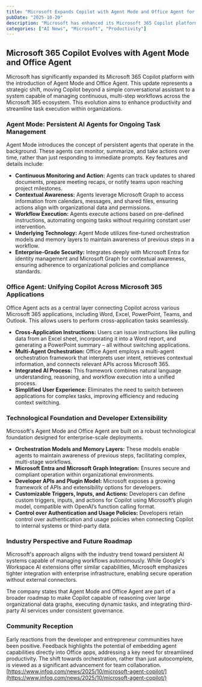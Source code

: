 ```yaml
---
title: "Microsoft Expands Copilot with Agent Mode and Office Agent for Workflow Automation"
pubDate: "2025-10-20"
description: "Microsoft has enhanced its Microsoft 365 Copilot platform with Agent Mode and Office Agent, enabling continuous, multi-step workflows across Microsoft 365 applications and fostering sustained, task-oriented collaboration with AI."
categories: ["AI News", "Microsoft", "Productivity"]
---
```


## Microsoft 365 Copilot Evolves with Agent Mode and Office Agent

Microsoft has significantly expanded its Microsoft 365 Copilot platform with the introduction of Agent Mode and Office Agent. This update represents a strategic shift, moving Copilot beyond a simple conversational assistant to a system capable of managing continuous, multi-step workflows across the Microsoft 365 ecosystem. This evolution aims to enhance productivity and streamline task execution within organizations.

### Agent Mode: Persistent AI Agents for Ongoing Task Management

Agent Mode introduces the concept of persistent agents that operate in the background.  These agents can monitor, summarize, and take actions over time, rather than just responding to immediate prompts. Key features and details include:

*   **Continuous Monitoring and Action:** Agents can track updates to shared documents, prepare meeting recaps, or notify teams upon reaching project milestones.
*   **Contextual Awareness:**  Agents leverage Microsoft Graph to access information from calendars, messages, and shared files, ensuring actions align with organizational data and permissions.
*   **Workflow Execution:**  Agents execute actions based on pre-defined instructions, automating ongoing tasks without requiring constant user intervention.
*   **Underlying Technology:** Agent Mode utilizes fine-tuned orchestration models and memory layers to maintain awareness of previous steps in a workflow.
*   **Enterprise-Grade Security:** Integrates deeply with Microsoft Entra for identity management and Microsoft Graph for contextual awareness, ensuring adherence to organizational policies and compliance standards.

### Office Agent: Unifying Copilot Across Microsoft 365 Applications

Office Agent acts as a central layer connecting Copilot across various Microsoft 365 applications, including Word, Excel, PowerPoint, Teams, and Outlook.  This allows users to perform cross-application tasks seamlessly.

*   **Cross-Application Instructions:** Users can issue instructions like pulling data from an Excel sheet, incorporating it into a Word report, and generating a PowerPoint summary – all without switching applications.
*   **Multi-Agent Orchestration:**  Office Agent employs a multi-agent orchestration framework that interprets user intent, retrieves contextual information, and connects relevant APIs across Microsoft 365.
*   **Integrated AI Process:**  This framework combines natural language understanding, reasoning, and workflow execution into a unified process.
*   **Simplified User Experience:**  Eliminates the need to switch between applications for complex tasks, improving efficiency and reducing context switching.

### Technological Foundation and Developer Extensibility

Microsoft's Agent Mode and Office Agent are built on a robust technological foundation designed for enterprise-scale deployments.

*   **Orchestration Models and Memory Layers:**  These models enable agents to maintain awareness of previous steps, facilitating complex, multi-stage workflows.
*   **Microsoft Entra and Microsoft Graph Integration:**  Ensures secure and compliant operation within organizational environments.
*   **Developer APIs and Plugin Model:**  Microsoft exposes a growing framework of APIs and extensibility options for developers.
*   **Customizable Triggers, Inputs, and Actions:** Developers can define custom triggers, inputs, and actions for Copilot using Microsoft’s plugin model, compatible with OpenAI’s function calling format.
*   **Control over Authentication and Usage Policies:** Developers retain control over authentication and usage policies when connecting Copilot to internal systems or third-party data.

### Industry Perspective and Future Roadmap

Microsoft's approach aligns with the industry trend toward persistent AI systems capable of managing workflows autonomously. While Google's Workspace AI extensions offer similar capabilities, Microsoft emphasizes tighter integration with enterprise infrastructure, enabling secure operation without external connectors.

The company states that Agent Mode and Office Agent are part of a broader roadmap to make Copilot capable of reasoning over large organizational data graphs, executing dynamic tasks, and integrating third-party AI services under consistent governance.

### Community Reception

Early reactions from the developer and entrepreneur communities have been positive.  Feedback highlights the potential of embedding agent capabilities directly into Office apps, addressing a key need for streamlined productivity.  The shift towards orchestration, rather than just autocomplete, is viewed as a significant advancement for team collaboration.
[https://www.infoq.com/news/2025/10/microsoft-agent-copilot/](https://www.infoq.com/news/2025/10/microsoft-agent-copilot/)